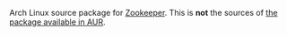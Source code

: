 Arch Linux source package for [Zookeeper](https://zookeeper.apache.org/). This is **not** the sources of [the package available in AUR](https://aur.archlinux.org/packages/zookeeper).
